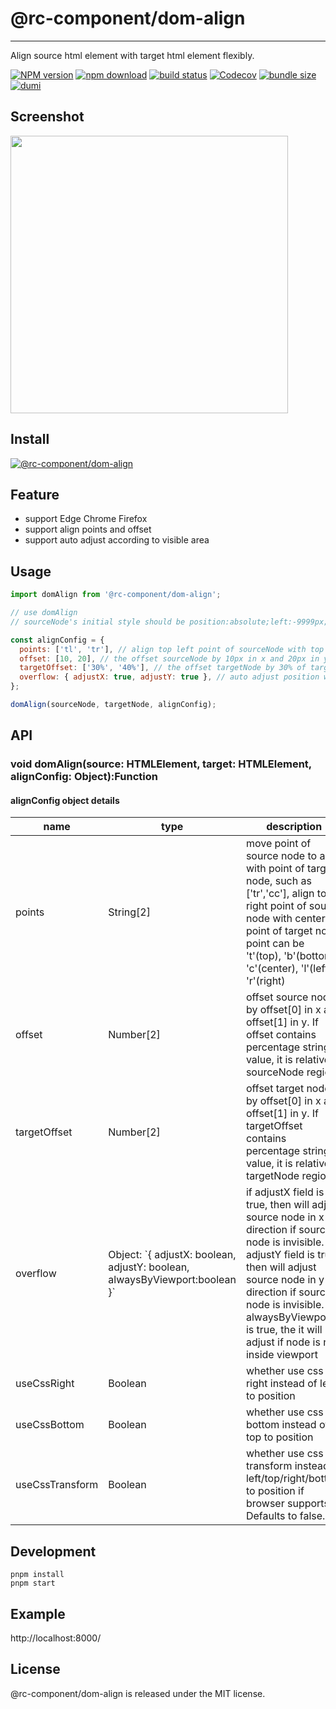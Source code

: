 # @rc-component/dom-align

---

Align source html element with target html element flexibly.

[![NPM version][npm-image]][npm-url]
[![npm download][download-image]][download-url]
[![build status][github-actions-image]][github-actions-url]
[![Codecov][codecov-image]][codecov-url]
[![bundle size][bundlephobia-image]][bundlephobia-url]
[![dumi][dumi-image]][dumi-url]

[npm-image]: http://img.shields.io/npm/v/@rc-component/dom-align.svg?style=flat-square
[npm-url]: http://npmjs.org/package/@rc-component/dom-align
[travis-image]: https://img.shields.io/travis/react-component/dom-align/main?style=flat-square
[travis-url]: https://travis-ci.com/react-component/dom-align
[github-actions-image]: https://github.com/react-component/dom-align/workflows/CI/badge.svg
[github-actions-url]: https://github.com/react-component/dom-align/actions
[codecov-image]: https://img.shields.io/codecov/c/github/react-component/dom-align/main.svg?style=flat-square
[codecov-url]: https://app.codecov.io/gh/react-component/dom-align
[david-url]: https://david-dm.org/react-component/dom-align
[david-image]: https://david-dm.org/react-component/dom-align/status.svg?style=flat-square
[david-dev-url]: https://david-dm.org/react-component/dom-align?type=dev
[david-dev-image]: https://david-dm.org/react-component/dom-align/dev-status.svg?style=flat-square
[download-image]: https://img.shields.io/npm/dm/@rc-component/dom-align.svg?style=flat-square
[download-url]: https://npmjs.org/package/@rc-component/dom-align
[bundlephobia-url]: https://bundlephobia.com/package/@rc-component/dom-align
[bundlephobia-image]: https://badgen.net/bundlephobia/minzip/@rc-component/dom-align
[dumi-url]: https://github.com/umijs/dumi
[dumi-image]: https://img.shields.io/badge/docs%20by-dumi-blue?style=flat-square

## Screenshot

<img height=444 src="http://gtms02.alicdn.com/tps/i2/TB1XIp2HXXXXXajaXXXgJfr8XXX-548-888.png">

## Install

[![@rc-component/dom-align](https://nodei.co/npm/@rc-component/dom-align.png)](https://npmjs.org/package/@rc-component/dom-align)

## Feature

- support Edge Chrome Firefox
- support align points and offset
- support auto adjust according to visible area

## Usage

```js
import domAlign from '@rc-component/dom-align';

// use domAlign
// sourceNode's initial style should be position:absolute;left:-9999px;top:-9999px;

const alignConfig = {
  points: ['tl', 'tr'], // align top left point of sourceNode with top right point of targetNode
  offset: [10, 20], // the offset sourceNode by 10px in x and 20px in y,
  targetOffset: ['30%', '40%'], // the offset targetNode by 30% of targetNode width in x and 40% of targetNode height in y,
  overflow: { adjustX: true, adjustY: true }, // auto adjust position when sourceNode is overflowed
};

domAlign(sourceNode, targetNode, alignConfig);
```

## API

### void domAlign(source: HTMLElement, target: HTMLElement, alignConfig: Object):Function

#### alignConfig object details

<table class="table table-bordered table-striped">
    <thead>
    <tr>
        <th style="width: 100px;">name</th>
        <th style="width: 50px;">type</th>
        <th>description</th>
    </tr>
    </thead>
    <tbody>
      <tr>
          <td>points</td>
          <td>String[2]</td>
          <td>move point of source node to align with point of target node, such as ['tr','cc'],
          align top right point of source node with center point of target node.
          point can be 't'(top), 'b'(bottom), 'c'(center), 'l'(left), 'r'(right)
      </td>
      </tr>
      <tr>
          <td>offset</td>
          <td>Number[2]</td>
          <td>offset source node by offset[0] in x and offset[1] in y. 
          If offset contains percentage string value, it is relative to sourceNode region.</td>
      </tr>
      <tr>
          <td>targetOffset</td>
          <td>Number[2]</td>
          <td>offset target node by offset[0] in x and offset[1] in y. 
          If targetOffset contains percentage string value, it is relative to targetNode region.</td>
      </tr>
      <tr>
          <td>overflow</td>
          <td>Object: `{ adjustX: boolean, adjustY: boolean, alwaysByViewport:boolean }`</td>
          <td>
          if adjustX field is true, then will adjust source node in x direction if source node is invisible.
          if adjustY field is true, then will adjust source node in y direction if source node is invisible.
          if alwaysByViewport is true, the it will adjust if node is not inside viewport
          </td>
      </tr>
      <tr>
          <td>useCssRight</td>
          <td>Boolean</td>
          <td>whether use css right instead of left to position</td>
      </tr>
      <tr>
          <td>useCssBottom</td>
          <td>Boolean</td>
          <td>whether use css bottom instead of top to position</td>
      </tr>
      <tr>
          <td>useCssTransform</td>
          <td>Boolean</td>
          <td>whether use css transform instead of left/top/right/bottom to position if browser supports.
          Defaults to false.</td>
      </tr>
    </tbody>
</table>

## Development

```
pnpm install
pnpm start
```

## Example

http://localhost:8000/

## License

@rc-component/dom-align is released under the MIT license.
